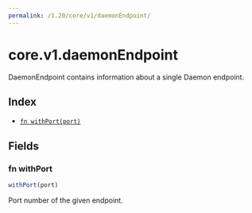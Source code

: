 ```yaml
---
permalink: /1.20/core/v1/daemonEndpoint/
---
```


# core.v1.daemonEndpoint

DaemonEndpoint contains information about a single Daemon endpoint.

## Index

* [`fn withPort(port)`](#fn-withport)

## Fields

### fn withPort

```ts
withPort(port)
```

Port number of the given endpoint.